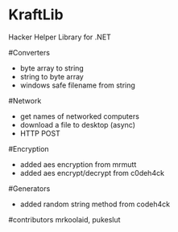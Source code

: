 # KraftLib
Hacker Helper Library for .NET

#Converters
- byte array to string
- string to byte array
- windows safe filename from string

#Network
- get names of networked computers
- download a file to desktop (async)
- HTTP POST

#Encryption
- added aes encryption from mrmutt
- added aes encrypt/decrypt from c0deh4ck

#Generators
- added random string method from codeh4ck

#contributors
mrkoolaid, pukeslut
